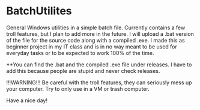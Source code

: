 # BatchUtilites
General Windows utilities in a simple batch file. Currently contains a few troll features, but I plan to add more in the future.
I will upload a .bat version of the file for the source code along with a compiled .exe.
I made this as beginner project in my IT class and is in no way meant to be used for everyday tasks or to be expected to work 100% of the time.

**You can find the .bat and the compiled .exe file under releases. I have to add this because people are stupid and never check releases.

!!!WARNING!!! Be careful with the troll features, they can seriously mess up your computer. Try to only use in a VM or trash computer.

Have a nice day!
